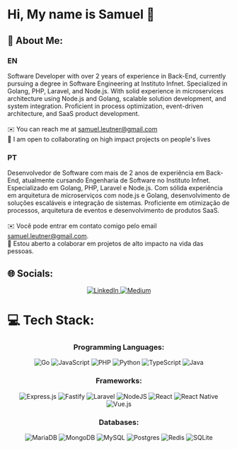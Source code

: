 # Hi, My name is Samuel 👋

## 💫 About Me:

### EN
Software Developer with over 2 years of experience in Back-End, currently pursuing a degree in Software Engineering at Instituto Infnet. Specialized in Golang, PHP, Laravel, and Node.js. With solid experience in microservices architecture using Node.js and Golang, scalable solution development, and system integration. Proficient in process optimization, event-driven architecture, and SaaS product development.
<br><br>
✉️ You can reach me at samuel.leutner@gmail.com
<br>
🤝 I am open to collaborating on high impact projects on people's lives

### PT
Desenvolvedor de Software com mais de 2 anos de experiência em Back-End, atualmente cursando Engenharia de Software no Instituto Infnet. Especializado em Golang, PHP, Laravel e Node.js. Com sólida experiência em arquitetura de microserviços com node.js e Golang, desenvolvimento de soluções escaláveis e integração de sistemas. Proficiente em otimização de processos, arquitetura de eventos e desenvolvimento de produtos SaaS.
<br><br>
✉️ Você pode entrar em contato comigo pelo email samuel.leutner@gmail.com.
<br>
🤝 Estou aberto a colaborar em projetos de alto impacto na vida das pessoas.

## 🌐 Socials:
<div align="center">
  <a href="https://www.linkedin.com/in/SamuelLeutner/" target="_blank">
    <img src="https://img.shields.io/badge/linkedin-%230077B5.svg?style=for-the-badge&logo=linkedin&logoColor=white" alt="LinkedIn"/>
  </a>
  <a href="https://medium.com/@samuel.leutner" target="_blank">
    <img src="https://img.shields.io/badge/Medium-12100E?style=for-the-badge&logo=medium&logoColor=white" alt="Medium"/>
  </a>
</div>

# 💻 Tech Stack:
<div align="center">

### Programming Languages:
![Go](https://img.shields.io/badge/go-%2300ADD8.svg?style=for-the-badge&logo=go&logoColor=white)
![JavaScript](https://img.shields.io/badge/javascript-%23323330.svg?style=for-the-badge&logo=javascript&logoColor=%23F7DF1E)
![PHP](https://img.shields.io/badge/php-%23777BB4.svg?style=for-the-badge&logo=php&logoColor=white)
![Python](https://img.shields.io/badge/python-3670A0?style=for-the-badge&logo=python&logoColor=ffdd54)
![TypeScript](https://img.shields.io/badge/typescript-%23007ACC.svg?style=for-the-badge&logo=typescript&logoColor=white)
![Java](https://img.shields.io/badge/java-%23007ACC.svg?style=for-the-badge&logo=java&logoColor=white)


### Frameworks:
![Express.js](https://img.shields.io/badge/express.js-%23404d59.svg?style=for-the-badge&logo=express&logoColor=%2361DAFB)
![Fastify](https://img.shields.io/badge/fastify-%23000000.svg?style=for-the-badge&logo=fastify&logoColor=white)
![Laravel](https://img.shields.io/badge/laravel-%23FF2D20.svg?style=for-the-badge&logo=laravel&logoColor=white)
![NodeJS](https://img.shields.io/badge/node.js-6DA55F?style=for-the-badge&logo=node.js&logoColor=white)
![React](https://img.shields.io/badge/react-%2320232a.svg?style=for-the-badge&logo=react&logoColor=%2361DAFB)
![React Native](https://img.shields.io/badge/react_native-%2320232a.svg?style=for-the-badge&logo=react&logoColor=%2361DAFB)
![Vue.js](https://img.shields.io/badge/vuejs-%2335495e.svg?style=for-the-badge&logo=vuedotjs&logoColor=%234FC08D)

### Databases:
![MariaDB](https://img.shields.io/badge/MariaDB-003545?style=for-the-badge&logo=mariadb&logoColor=white)
![MongoDB](https://img.shields.io/badge/MongoDB-%234ea94b.svg?style=for-the-badge&logo=mongodb&logoColor=white)
![MySQL](https://img.shields.io/badge/mysql-4479A1.svg?style=for-the-badge&logo=mysql&logoColor=white)
![Postgres](https://img.shields.io/badge/postgres-%23316192.svg?style=for-the-badge&logo=postgresql&logoColor=white)
![Redis](https://img.shields.io/badge/redis-%23DD0031.svg?style=for-the-badge&logo=redis&logoColor=white)
![SQLite](https://img.shields.io/badge/sqlite-%2307405e.svg?style=for-the-badge&logo=sqlite&logoColor=white)
